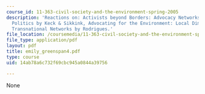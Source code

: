 ```yaml
---
course_id: 11-363-civil-society-and-the-environment-spring-2005
description: 'Reactions on: Activists beyond Borders: Advocacy Networks in International
  Politics by Keck & Sikkink, Advocating for the Environment: Local Dimensions of
  Transnational Networks by Rodrigues.'
file_location: /coursemedia/11-363-civil-society-and-the-environment-spring-2005/14ab78a6c732f69cbc945a0844a39756_emily_greenspan4.pdf
file_type: application/pdf
layout: pdf
title: emily_greenspan4.pdf
type: course
uid: 14ab78a6c732f69cbc945a0844a39756

---
```

None